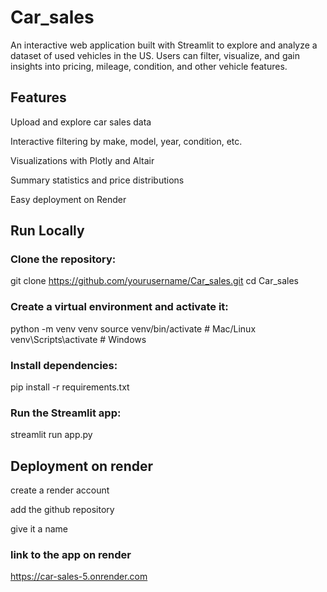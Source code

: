 # Car_sales

An interactive web application built with Streamlit to explore and analyze a dataset of used vehicles in the US.
Users can filter, visualize, and gain insights into pricing, mileage, condition, and other vehicle features.

## Features

Upload and explore car sales data

Interactive filtering by make, model, year, condition, etc.

Visualizations with Plotly and Altair

Summary statistics and price distributions

Easy deployment on Render

## Run Locally

### Clone the repository:

git clone https://github.com/yourusername/Car_sales.git
cd Car_sales

### Create a virtual environment and activate it:

python -m venv venv
source venv/bin/activate   # Mac/Linux
venv\Scripts\activate      # Windows


### Install dependencies:

pip install -r requirements.txt


### Run the Streamlit app:

streamlit run app.py

## Deployment on render

create a render account

add the github repository

give it a name 

### link to the app on render

https://car-sales-5.onrender.com

